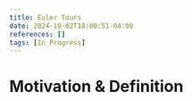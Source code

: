 ```yaml
---
title: Euler Tours
date: 2024-10-02T18:00:51-04:00
references: []
tags: [In_Progress]
---
```


# Motivation & Definition
